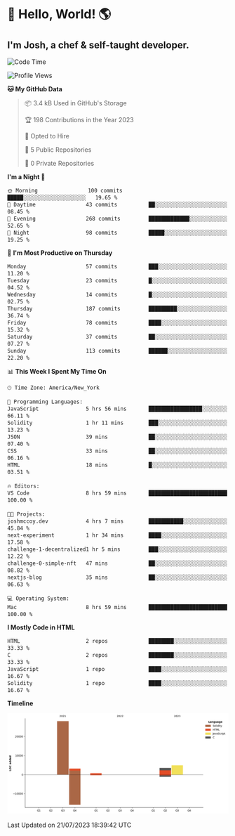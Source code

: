 # 👋 Hello, World! 🌎
## I'm Josh, a chef & self-taught developer.

<!-- I'm actively progressing through [roadmap.sh Full-Stack Developer roadmap](https://roadmap.sh/full-stack).  
HTML
CSS
JS
npm
Git
Tailwind
React
node.js
Python
SwiftUI
Solidity
Rust
I'm currently progressing through:
CS50X - Introduction to Computer Science 👨‍💻
CS50P - Introduction to Programming with Python 🐍
CS50W - Web Programming with Python and JavaScript 🕸️
-->

<!--START_SECTION:waka-->
![Code Time](http://img.shields.io/badge/Code%20Time-4%20hrs%2023%20mins-blue)

![Profile Views](http://img.shields.io/badge/Profile%20Views-205-blue)

**🐱 My GitHub Data** 

> 📦 3.4 kB Used in GitHub's Storage 
 > 
> 🏆 198 Contributions in the Year 2023
 > 
> 💼 Opted to Hire
 > 
> 📜 5 Public Repositories 
 > 
> 🔑 0 Private Repositories 
 > 
**I'm a Night 🦉** 

```text
🌞 Morning                100 commits         █████░░░░░░░░░░░░░░░░░░░░   19.65 % 
🌆 Daytime                43 commits          ██░░░░░░░░░░░░░░░░░░░░░░░   08.45 % 
🌃 Evening                268 commits         █████████████░░░░░░░░░░░░   52.65 % 
🌙 Night                  98 commits          █████░░░░░░░░░░░░░░░░░░░░   19.25 % 
```
📅 **I'm Most Productive on Thursday** 

```text
Monday                   57 commits          ███░░░░░░░░░░░░░░░░░░░░░░   11.20 % 
Tuesday                  23 commits          █░░░░░░░░░░░░░░░░░░░░░░░░   04.52 % 
Wednesday                14 commits          █░░░░░░░░░░░░░░░░░░░░░░░░   02.75 % 
Thursday                 187 commits         █████████░░░░░░░░░░░░░░░░   36.74 % 
Friday                   78 commits          ████░░░░░░░░░░░░░░░░░░░░░   15.32 % 
Saturday                 37 commits          ██░░░░░░░░░░░░░░░░░░░░░░░   07.27 % 
Sunday                   113 commits         ██████░░░░░░░░░░░░░░░░░░░   22.20 % 
```


📊 **This Week I Spent My Time On** 

```text
🕑︎ Time Zone: America/New_York

💬 Programming Languages: 
JavaScript               5 hrs 56 mins       █████████████████░░░░░░░░   66.11 % 
Solidity                 1 hr 11 mins        ███░░░░░░░░░░░░░░░░░░░░░░   13.23 % 
JSON                     39 mins             ██░░░░░░░░░░░░░░░░░░░░░░░   07.40 % 
CSS                      33 mins             ██░░░░░░░░░░░░░░░░░░░░░░░   06.16 % 
HTML                     18 mins             █░░░░░░░░░░░░░░░░░░░░░░░░   03.51 % 

🔥 Editors: 
VS Code                  8 hrs 59 mins       █████████████████████████   100.00 % 

🐱‍💻 Projects: 
joshmccoy.dev            4 hrs 7 mins        ███████████░░░░░░░░░░░░░░   45.84 % 
next-experiment          1 hr 34 mins        ████░░░░░░░░░░░░░░░░░░░░░   17.58 % 
challenge-1-decentralized1 hr 5 mins         ███░░░░░░░░░░░░░░░░░░░░░░   12.22 % 
challenge-0-simple-nft   47 mins             ██░░░░░░░░░░░░░░░░░░░░░░░   08.82 % 
nextjs-blog              35 mins             ██░░░░░░░░░░░░░░░░░░░░░░░   06.63 % 

💻 Operating System: 
Mac                      8 hrs 59 mins       █████████████████████████   100.00 % 
```

**I Mostly Code in HTML** 

```text
HTML                     2 repos             ████████░░░░░░░░░░░░░░░░░   33.33 % 
C                        2 repos             ████████░░░░░░░░░░░░░░░░░   33.33 % 
JavaScript               1 repo              ████░░░░░░░░░░░░░░░░░░░░░   16.67 % 
Solidity                 1 repo              ████░░░░░░░░░░░░░░░░░░░░░   16.67 % 
```



**Timeline**

![Lines of Code chart](https://raw.githubusercontent.com/joshmccoydev/joshmccoydev/main/assets/bar_graph.png)


 Last Updated on 21/07/2023 18:39:42 UTC
<!--END_SECTION:waka-->

